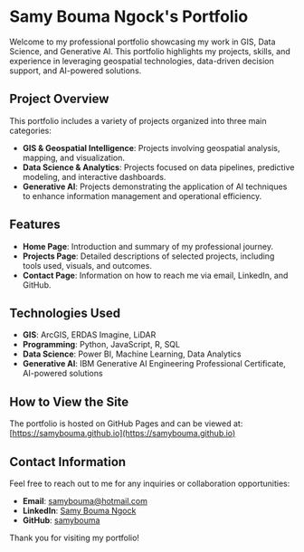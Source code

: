 
# Samy Bouma Ngock's Portfolio

Welcome to my professional portfolio showcasing my work in GIS, Data Science, and Generative AI. This portfolio highlights my projects, skills, and experience in leveraging geospatial technologies, data-driven decision support, and AI-powered solutions.

## Project Overview

This portfolio includes a variety of projects organized into three main categories:
- **GIS & Geospatial Intelligence**: Projects involving geospatial analysis, mapping, and visualization.
- **Data Science & Analytics**: Projects focused on data pipelines, predictive modeling, and interactive dashboards.
- **Generative AI**: Projects demonstrating the application of AI techniques to enhance information management and operational efficiency.

## Features

- **Home Page**: Introduction and summary of my professional journey.
- **Projects Page**: Detailed descriptions of selected projects, including tools used, visuals, and outcomes.
- **Contact Page**: Information on how to reach me via email, LinkedIn, and GitHub.

## Technologies Used

- **GIS**: ArcGIS, ERDAS Imagine, LiDAR
- **Programming**: Python, JavaScript, R, SQL
- **Data Science**: Power BI, Machine Learning, Data Analytics
- **Generative AI**: IBM Generative AI Engineering Professional Certificate, AI-powered solutions

## How to View the Site

The portfolio is hosted on GitHub Pages and can be viewed at:
[https://samybouma.github.io](https://samybouma.github.io)

## Contact Information

Feel free to reach out to me for any inquiries or collaboration opportunities:
- **Email**: samybouma@hotmail.com
- **LinkedIn**: [Samy Bouma Ngock](https://www.linkedin.com/in/samybouma)
- **GitHub**: [samybouma](https://github.com/samybouma)

Thank you for visiting my portfolio!
